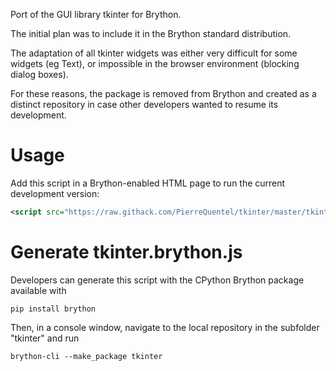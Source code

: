 Port of the GUI library tkinter for Brython.

The initial plan was to include it in the Brython standard distribution.

The adaptation of all tkinter widgets was either very difficult for some
widgets (eg Text), or impossible in the browser environment (blocking dialog
boxes).

For these reasons, the package is removed from Brython and created as a
distinct repository in case other developers wanted to resume its
development.

# Usage

Add this script in a Brython-enabled HTML page to run the current development
version:

```xml
<script src="https://raw.githack.com/PierreQuentel/tkinter/master/tkinter/tkinter.brython.js"></script>
```

# Generate tkinter.brython.js

Developers can generate this script with the CPython Brython package available with

```
pip install brython
```

Then, in a console window, navigate to the local repository in the subfolder
"tkinter" and run

```
brython-cli --make_package tkinter
```